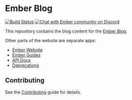 # Ember Blog

[![Build Status](https://travis-ci.org/ember-learn/ember-blog.svg?branch=master)](https://travis-ci.org/ember-learn/ember-blog)
[![Chat with Ember community on Discord](https://img.shields.io/badge/chat-on%20discord-7289da.svg)](https://discord.gg/emberjs)

This repository contains the blog content for the [Ember Blog](https://blog.emberjs.com/).

Other parts of the website are separate apps:

- [Ember Website](https://github.com/ember-learn/ember-website)
- [Ember Guides](https://github.com/ember-learn/guides-source)
- [API Docs](https://github.com/ember-learn/ember-api-docs)
- [Deprecations](https://github.com/ember-learn/deprecation-app)


## Contributing

See the [Contributing](CONTRIBUTING.md) guide for details.